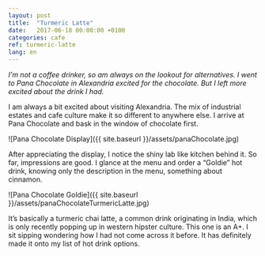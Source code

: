 ```yaml
---
layout: post
title:  "Turmeric Latte"
date:   2017-06-18 00:00:00 +0100
categories: cafe
ref: turmeric-latte
lang: en
---
```


*I’m not a coffee drinker, so am always on the lookout for alternatives. I went to Pana Chocolate in Alexandria excited for the chocolate. But I left more excited about the drink I had.*

I am always a bit excited about visiting Alexandria. The mix of industrial estates and cafe culture make it so different to anywhere else. I arrive at Pana Chocolate and bask in the window of chocolate first.

![Pana Chocolate Display]({{ site.baseurl }}/assets/panaChocolate.jpg)

After appreciating the display, I notice the shiny lab like kitchen behind it. So far, impressions are good. I glance at the menu and order a “Goldie” hot drink, knowing only the description in the menu, something about cinnamon.

![Pana Chocolate Goldie]({{ site.baseurl }}/assets/panaChocolateTurmericLatte.jpg)

It’s basically a turmeric chai latte, a common drink originating in India, which is only recently popping up in western hipster culture. This one is an A+. I sit sipping wondering how I had not come across it before. It has definitely made it onto my list of hot drink options.


